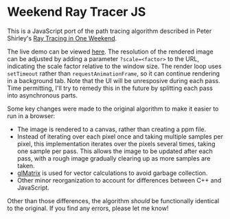 Weekend Ray Tracer JS
=====================

This is a JavaScript port of the path tracing algorithm described in Peter Shirley's [Ray Tracing in One Weekend](https://www.amazon.com/Ray-Tracing-Weekend-Minibooks-Book-ebook/dp/B01B5AODD8/).

The live demo can be viewed [here](https://tsherif.github.io/weekendraytracer/). The resolution of the rendered image can be adjusted by adding a parameter `?scale=<factor>` to the URL, indicating the scale factor relative to the window size. The render loop uses `setTimeout` rather than `requestAnimationFrame`, so it can continue rendering in a background tab. Note that the UI will be unresposive during each pass. Time permitting, I'll try to remedy this in the future by splitting each pass into asynchronous parts.

Some key changes were made to the original algorithm to make it easier to run in a browser:
- The image is rendered to a canvas, rather than creating a ppm file.
- Instead of iterating over each pixel once and taking multiple samples per pixel, this implementation iterates over the pixels several times, taking one sample per pass. This allows the image to be updated after each pass, with a rough image gradually clearing up as more samples are taken.
- [glMatrix](http://glmatrix.net/) is used for vector calculations to avoid garbage collection.
- Other minor reorganization to account for differences between C++ and JavaScript.

Other than those differences, the algorithm *should* be functionally identical to the original. If you find any errors, please let me know!
